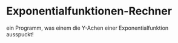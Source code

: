 # Exponentialfunktionen-Rechner
 ein Programm, was einem die Y-Achen einer Exponentialfunktion ausspuckt!

